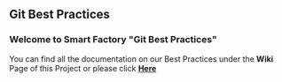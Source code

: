 ## Git Best Practices

### Welcome to Smart Factory "Git Best Practices"

You can find all the documentation on our Best Practices under the **Wiki** Page of this Project or please click **[Here](https://git.smartfactory.de/wiki/bestpractices/-/wikis/home)**

